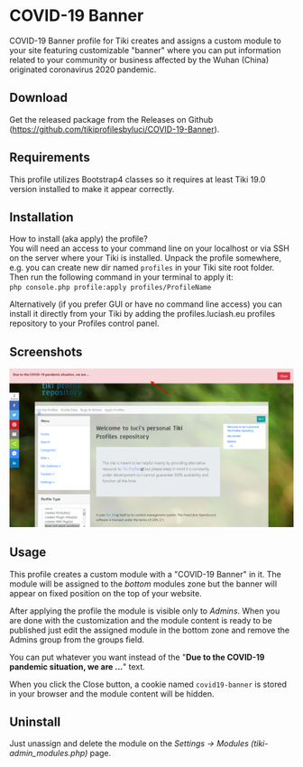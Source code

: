 # COVID-19 Banner
COVID-19 Banner profile for Tiki creates and assigns a custom module to your site featuring customizable "banner" where you can put information related to your community or business affected by the Wuhan (China) originated coronavirus 2020 pandemic.

## Download
Get the released package from the Releases on Github (https://github.com/tikiprofilesbyluci/COVID-19-Banner).

## Requirements
This profile utilizes Bootstrap4 classes so it requires at least Tiki 19.0 version installed to make it appear correctly.

## Installation
How to install (aka apply) the profile?  
You will need an access to your command line on your localhost or via SSH on the server where your Tiki is installed. Unpack the profile somewhere, e.g. you can create new dir named `profiles` in your Tiki site root folder. Then run the following command in your terminal to apply it:  
`php console.php profile:apply profiles/ProfileName`

Alternatively (if you prefer GUI or have no command line access) you can install it directly from your Tiki by adding the profiles.luciash.eu profiles repository to your Profiles control panel.

## Screenshots
![Screenshot](./COVID-19%20Banner.png)

## Usage
This profile creates a custom module with a "COVID-19 Banner" in it.
The module will be assigned to the _bottom_ modules zone but the banner will appear on fixed position on the top of your website.

After applying the profile the module is visible only to _Admins_. When you are done with the customization and the module content is ready to be published just edit the assigned module in the bottom zone and remove the Admins group from the groups field.

You can put whatever you want instead of the "__Due to the COVID-19 pandemic situation, we are ...__" text.

When you click the Close button, a cookie named `covid19-banner` is stored in your browser and the module content will be hidden.

## Uninstall
Just unassign and delete the module on the _Settings → Modules (tiki-admin_modules.php)_ page.
